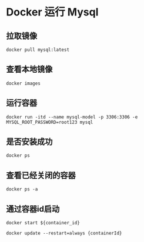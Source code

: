 # Docker 运行 Mysql


## 拉取镜像
```shell
docker pull mysql:latest
```

## 查看本地镜像
```shell
docker images
```

## 运行容器
```shell
docker run -itd --name mysql-model -p 3306:3306 -e MYSQL_ROOT_PASSWORD=root123 mysql
```

## 是否安装成功
```shell
docker ps
```

## 查看已经关闭的容器
```shell
docker ps -a
```

## 通过容器id启动
```shell
docker start ${container_id}

docker update --restart=always {containerId}
```



<comment/>
<ad/>